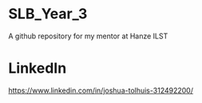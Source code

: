 # SLB_Year_3
A github repository for my mentor at Hanze ILST

# LinkedIn
https://www.linkedin.com/in/joshua-tolhuis-312492200/
